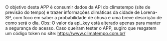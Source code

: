 O objetivo desta APP é consumir dados da API do climatempo (site de previsão do tempo) e trazer informações climáticas da cidade de Lorena-SP, com foco em saber a probabilidade de chuva e uma breve descrição de como será o dia.
Obs: O valor da api_key está alterado apenas para manter a segurança do acesso. Caso queiram testar o APP, sugiro que resgatem um código token no site: https://www.climatempo.com.br/
